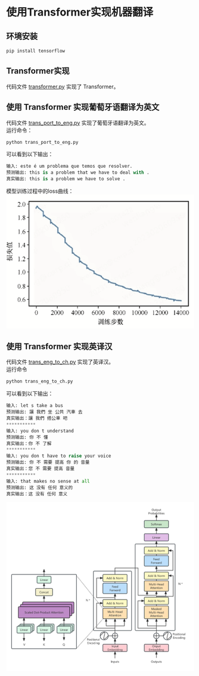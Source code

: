 # 使用Transformer实现机器翻译
## 环境安装
```python
pip install tensorflow
```
## Transformer实现
代码文件 [transformer.py](transformer.py) 实现了 Transformer。
## 使用 Transformer 实现葡萄牙语翻译为英文
代码文件 [trans_port_to_eng.py](trans_port_to_eng.py) 实现了葡萄牙语翻译为英文。\
运行命令：
```python
python trans_port_to_eng.py
```
可以看到以下输出：
```python
输入: este é um problema que temos que resolver.
预测输出: this is a problem that we have to deal with .
真实输出: this is a problem we have to solve .
```
模型训练过程中的loss曲线：
![](../images/图2-1训练曲线.png)

## 使用 Transformer 实现英译汉
代码文件 [trans_eng_to_ch.py](trans_eng_to_ch.py) 实现了英译汉。\
运行命令
```python
python trans_eng_to_ch.py
```
可以看到以下输出：
```python
输入: let s take a bus
预测输出: 讓 我們 坐 公共 汽車 去
真实输出：讓 我們 搭公車 吧
***********
输入: you don t understand
预测输出: 你 不 懂
真实输出：你 不 了解
***********
输入: you don t have to raise your voice
预测输出: 你 不 需要 提高 你 的 音量
真实输出：您 不 需要 提高 音量
***********
输入: that makes no sense at all
预测输出: 这 没有 任何 意义的
真实输出：这 没有 任何 意义
```

![](../images/transformer.png)

